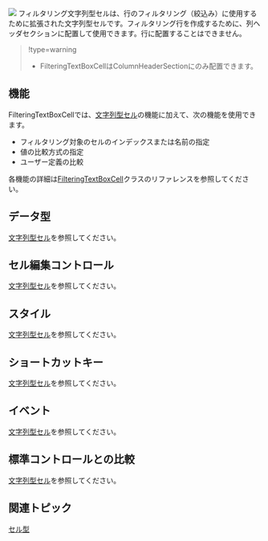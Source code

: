 ![](/DOCUMENT_SITE_LINK_PREFIX_HERE/document-site-files/images/f148c511-6e98-4b55-9904-150a375d5825/images/userguide/celltype_filteringtextboxcell_01.png)
フィルタリング文字列型セルは、行のフィルタリング（絞込み）に使用するために拡張された文字列型セルです。フィルタリング行を作成するために、列ヘッダセクションに配置して使用できます。行に配置することはできません。

> !type=warning
>
> * FilteringTextBoxCellはColumnHeaderSectionにのみ配置できます。

## 機能

FilteringTextBoxCellでは、[文字列型セル](gcdocsite__documentlink?toc-item-id=1b6c7280-45b3-4c45-a239-a64c1bdd0242)の機能に加えて、次の機能を使用できます。
* フィルタリング対象のセルのインデックスまたは名前の指定
* 値の比較方式の指定
* ユーザー定義の比較

各機能の詳細は[FilteringTextBoxCell](gcdocsite__documentlink?toc-item-id=0777f028-07d8-4791-b2f0-2631da8750ab)クラスのリファレンスを参照してください。

## データ型

[文字列型セル](gcdocsite__documentlink?toc-item-id=1b6c7280-45b3-4c45-a239-a64c1bdd0242)を参照してください。

## セル編集コントロール

[文字列型セル](gcdocsite__documentlink?toc-item-id=1b6c7280-45b3-4c45-a239-a64c1bdd0242)を参照してください。

## スタイル

[文字列型セル](gcdocsite__documentlink?toc-item-id=1b6c7280-45b3-4c45-a239-a64c1bdd0242)を参照してください。

## ショートカットキー

[文字列型セル](gcdocsite__documentlink?toc-item-id=1b6c7280-45b3-4c45-a239-a64c1bdd0242)を参照してください。

## イベント

[文字列型セル](gcdocsite__documentlink?toc-item-id=1b6c7280-45b3-4c45-a239-a64c1bdd0242)を参照してください。

## 標準コントロールとの比較

[文字列型セル](gcdocsite__documentlink?toc-item-id=1b6c7280-45b3-4c45-a239-a64c1bdd0242)を参照してください。

## 関連トピック

[セル型](gcdocsite__documentlink?toc-item-id=53f8b81b-ef95-42e6-b7e8-1e7438c9cf39)